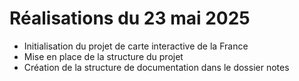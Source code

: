 # Réalisations du 23 mai 2025

- Initialisation du projet de carte interactive de la France
- Mise en place de la structure du projet
- Création de la structure de documentation dans le dossier notes
